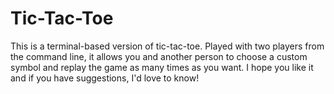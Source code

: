 # Tic-Tac-Toe

This is a terminal-based version of tic-tac-toe. Played with two players from the command line, it allows you and another person to choose a custom symbol and replay the game as many times as you want. I hope you like it and if you have suggestions, I'd love to know!
